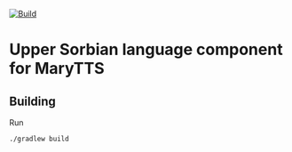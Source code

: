 [![Build](https://github.com/Sorbisches-Institut/marytts-lang-hsb/actions/workflows/main.yml/badge.svg)](https://github.com/Sorbisches-Institut/marytts-lang-hsb/actions/workflows/main.yml)

Upper Sorbian language component for MaryTTS
============================================

Building
--------

Run

    ./gradlew build
